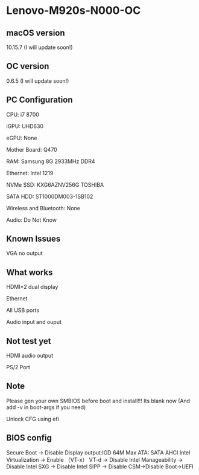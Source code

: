 # Lenovo-M920s-N000-OC

## macOS version
10.15.7 (I will update soon!)

## OC version
0.6.5 (I will update soon!)

## PC Configuration
CPU: i7 8700

iGPU: UHD630

eGPU: None

Mother Board: Q470

RAM: Samsung 8G 2933MHz DDR4

Ethernet: Intel 1219

NVMe SSD: KXG6AZNV256G TOSHIBA

SATA HDD: ST1000DM003-1SB102

Wireless and Bluetooth: None

Audio: Do Not Know

## Known Issues
VGA no output

## What works
HDMI*2 dual display

Ethernet

All USB ports

Audio input and ouput

## Not test yet
HDMI audio output

PS/2 Port

## Note
Please gen your own SMBIOS before boot and install!!! Its blank now (And add -v in boot-args if you need)

Unlock CFG using efi

## BIOS config
Secure Boot -> Disable
Display output:IGD 64M Max
ATA: SATA AHCI
Intel Virtualization -> Enable   （VT-x）
VT-d -> Disable
Intel Manageability -> Disable
Intel SXG -> Disable
Intel SIPP -> Disable
CSM->Disable
Boot->UEFI

